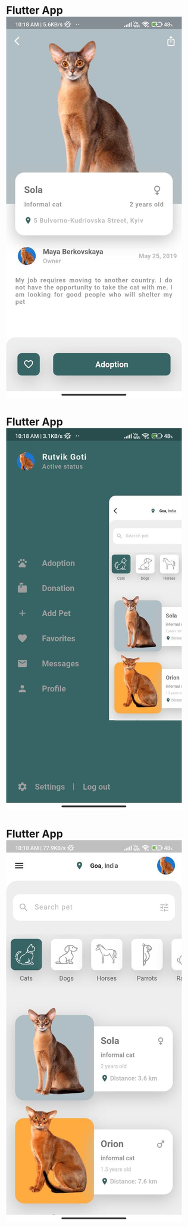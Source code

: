 # Flutter App![Screenshot (15)](https://github.com/RutvikGoti/pet_app_flutter/blob/main/screenshots/1.jpg)
# Flutter App![Screenshot (15)](https://github.com/RutvikGoti/pet_app_flutter/blob/main/screenshots/2.jpg)
# Flutter App![Screenshot (15)](https://github.com/RutvikGoti/pet_app_flutter/blob/main/screenshots/3.jpg)
